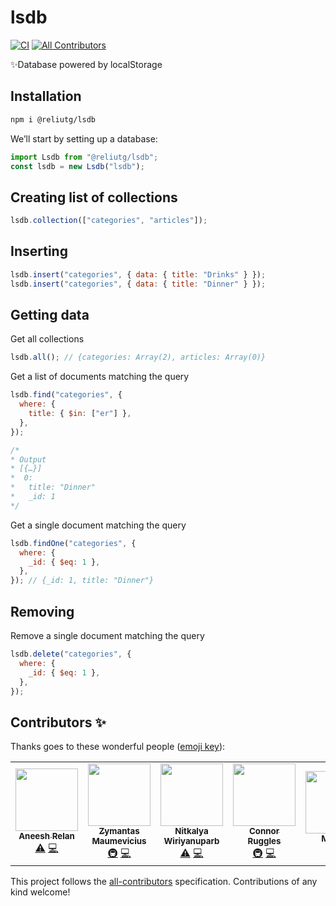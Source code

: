 # lsdb

[![CI](https://github.com/reliut-g/lsdb/actions/workflows/main.yml/badge.svg)](https://github.com/reliut-g/lsdb/actions/workflows/main.yml)
[![All Contributors](https://img.shields.io/badge/all_contributors-5-orange.svg?style=flat-square)](#contributors-)

✨Database powered by localStorage

## Installation

```bash
npm i @reliutg/lsdb
```

We’ll start by setting up a database:

```js
import Lsdb from "@reliutg/lsdb";
const lsdb = new Lsdb("lsdb");
```

## Creating list of collections

```js
lsdb.collection(["categories", "articles"]);
```

## Inserting

```js
lsdb.insert("categories", { data: { title: "Drinks" } });
lsdb.insert("categories", { data: { title: "Dinner" } });
```

## Getting data

Get all collections

```js
lsdb.all(); // {categories: Array(2), articles: Array(0)}
```

Get a list of documents matching the query

```js
lsdb.find("categories", {
  where: {
    title: { $in: ["er"] },
  },
});

/* 
* Output
* [{…}]
*  0:
*   title: "Dinner"
*   _id: 1
*/

```

Get a single document matching the query

```js
lsdb.findOne("categories", {
  where: {
    _id: { $eq: 1 },
  },
}); // {_id: 1, title: "Dinner"}
```

## Removing

Remove a single document matching the query

```js
lsdb.delete("categories", {
  where: {
    _id: { $eq: 1 },
  },
});
```

## Contributors ✨

Thanks goes to these wonderful people ([emoji key](https://allcontributors.org/docs/en/emoji-key)):

<!-- ALL-CONTRIBUTORS-LIST:START - Do not remove or modify this section -->
<!-- prettier-ignore-start -->
<!-- markdownlint-disable -->
<table>
  <tr>
    <td align="center"><a href="https://github.com/aneeshrelan"><img src="https://avatars2.githubusercontent.com/u/17068083?v=4" width="100px;" alt=""/><br /><sub><b>Aneesh Relan</b></sub></a><br /><a href="https://github.com/reliut-g/lsdb/commits?author=aneeshrelan" title="Tests">⚠️</a> <a href="https://github.com/reliut-g/lsdb/commits?author=aneeshrelan" title="Code">💻</a></td>
    <td align="center"><a href="https://github.com/fr0stylo"><img src="https://avatars0.githubusercontent.com/u/13507123?v=4" width="100px;" alt=""/><br /><sub><b>Zymantas Maumevicius</b></sub></a><br /><a href="#infra-fr0stylo" title="Infrastructure (Hosting, Build-Tools, etc)">🚇</a> <a href="https://github.com/reliut-g/lsdb/commits?author=fr0stylo" title="Code">💻</a></td>
    <td align="center"><a href="https://github.com/dekpient"><img src="https://avatars1.githubusercontent.com/u/717270?v=4" width="100px;" alt=""/><br /><sub><b>Nitkalya Wiriyanuparb</b></sub></a><br /><a href="https://github.com/reliut-g/lsdb/commits?author=dekpient" title="Tests">⚠️</a> <a href="https://github.com/reliut-g/lsdb/commits?author=dekpient" title="Code">💻</a></td>
    <td align="center"><a href="https://connorruggles.dev"><img src="https://avatars0.githubusercontent.com/u/14317362?v=4" width="100px;" alt=""/><br /><sub><b>Connor Ruggles</b></sub></a><br /><a href="#infra-rugglcon" title="Infrastructure (Hosting, Build-Tools, etc)">🚇</a> <a href="https://github.com/reliut-g/lsdb/commits?author=rugglcon" title="Code">💻</a></td>
    <td align="center"><a href="https://smakss.github.io/"><img src="https://avatars0.githubusercontent.com/u/32557358?v=4" width="100px;" alt=""/><br /><sub><b>MAKSS</b></sub></a><br /><a href="https://github.com/reliut-g/lsdb/commits?author=SMAKSS" title="Documentation">📖</a></td>
  </tr>
</table>

<!-- markdownlint-enable -->
<!-- prettier-ignore-end -->

<!-- ALL-CONTRIBUTORS-LIST:END -->

This project follows the [all-contributors](https://github.com/all-contributors/all-contributors) specification. Contributions of any kind welcome!
